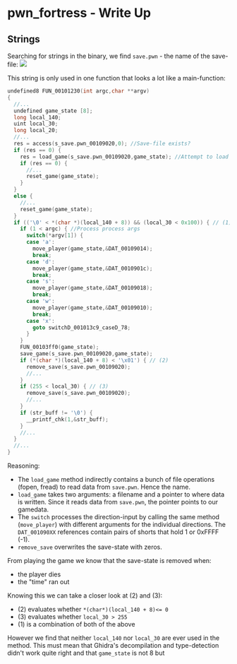 # pwn_fortress - Write Up

## Strings
Searching for strings in the binary, we find `save.pwn` - the name of the save-file:
![](/writeup/01_strings.png)

This string is only used in one function that looks a lot like a main-function:

```c
undefined8 FUN_00101230(int argc,char **argv)
{
  //...
  undefined game_state [8];
  long local_140;
  uint local_30;
  long local_20;
  //...
  res = access(s_save.pwn_00109020,0); //Save-file exists?
  if (res == 0) {
    res = load_game(s_save.pwn_00109020,game_state); //Attempt to load game
    if (res == 0) {   
      //...
      reset_game(game_state);
    }
  }
  else {
    //...
    reset_game(game_state);
  }
  if (('\0' < *(char *)(local_140 + 8)) && (local_30 < 0x100)) { // (1)
    if (1 < argc) { //Process process args
      switch(*argv[1]) {
      case 'a':
        move_player(game_state,&DAT_00109014);
        break;
      case 'd':
        move_player(game_state,&DAT_0010901c);
        break;
      case 's':
        move_player(game_state,&DAT_00109018);
        break;
      case 'w':
        move_player(game_state,&DAT_00109010);
        break;
      case 'x':
        goto switchD_001013c9_caseD_78;
      }
    }
    FUN_00103ff0(game_state);
    save_game(s_save.pwn_00109020,game_state);
    if (*(char *)(local_140 + 8) < '\x01') { // (2)
      remove_save(s_save.pwn_00109020);
      //...
    }
    if (255 < local_30) { // (3)
      remove_save(s_save.pwn_00109020);
      //...
    }
    if (str_buff != '\0') {
      __printf_chk(1,&str_buff);
    }
    //...
  }
  //...
}
```

Reasoning:
* The `load_game` method indirectly contains a bunch of file operations (fopen, fread) to read data from `save.pwn`. Hence the name.
* `load_game` takes two arguments: a filename and a pointer to where data is written. Since it reads data from `save.pwn`, the pointer points to our gamedata.
* The `switch` processes the direction-input by calling the same method (`move_player`) with different arguments for the individual directions. The `DAT_001090XX` references contain pairs of shorts that hold 1 or 0xFFFF (-1).
* `remove_save` overwrites the save-state with zeros.

From playing the game we know that the save-state is removed when:
* the player dies
* the "time" ran out

Knowing this we can take a closer look at (2) and (3):
* (2) evaluates whether `*(char*)(local_140 + 8)<= 0`
* (3) evaluates whether `local_30 > 255`
* (1) is a combination of both of the above

However we find that neither `local_140` nor `local_30` are ever used in the method. This must mean that Ghidra's decompilation and type-detection didn't work quite right and that `game_state` is not 8 but 
